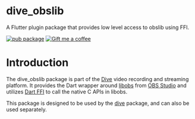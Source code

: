 # dive_obslib

A Flutter plugin package that provides low level access to obslib using FFI.

[![pub package](https://img.shields.io/pub/v/dive_obslib.svg)](https://pub.dev/packages/dive_obslib)
<a href="https://www.buymeacoffee.com/larryaasen">
  <img alt="Gift me a coffee" src="https://img.shields.io/badge/Donate-Gift%20Me%20A%20Coffee-yellow.svg">
</a>

# Introduction

The dive_obslib package is part of the [Dive](https://pub.dev/packages/dive) video recording and streaming platform.
It provides the Dart wrapper
around [libobs](https://github.com/obsproject/obs-studio/tree/master/libobs)
from [OBS Studio](https://obsproject.com/) and
utilizes [Dart FFI](https://dart.dev/guides/libraries/c-interop) to call the native
C APIs in libobs.

This package is designed to be used by the
[dive](https://pub.dev/packages/dive) package, and can also be used
separately.
